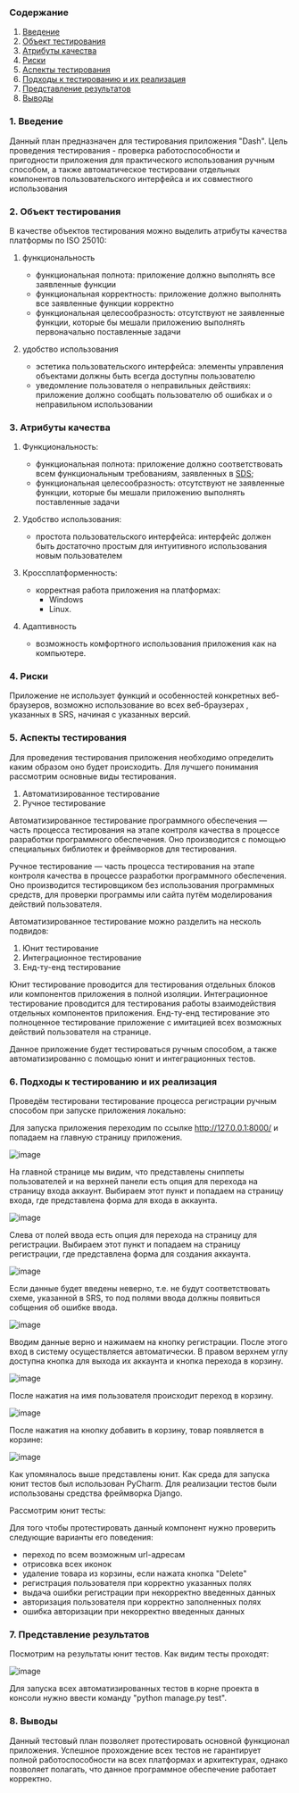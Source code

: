 
### Содержание
  1. [Введение](#1)
  2. [Объект тестирования](#2)
  3. [Атрибуты качества](#3)
  4. [Риски](#4)
  5. [Аспекты тестирования](#5)<br>
  6. [Подходы к тестированию и их реализация](#6)
  7. [Представление результатов](#7)
  8. [Выводы](#8)


<a name="1"></a>
### 1. Введение

Данный план предназначен для тестирования приложения "Dash". Цель проведения тестирования - проверка работоспособности и пригодности приложения для практического использования ручным способом, а также автоматическое тестировани отдельных компонентов пользовательского интерфейса и их совместного использования

<a name="2"></a>
### 2. Объект тестирования

В качестве объектов тестирования можно выделить атрибуты качества платформы по ISO 25010:

1. функциональность

	- функциональная полнота: приложение должно выполнять все заявленные функции
	- функциональная корректность: приложение должно выполнять все заявленные функции корректно
	- функциональная целесообразность: отсутствуют не заявленные функции, которые бы мешали приложению выполнять первоначально поставленные задачи

2. удобство использования

	- эстетика пользовательского интерфейса: элементы управления объектами должны быть всегда доступны пользователю
	- уведомление пользователя о неправильных действиях: приложение должно сообщать пользователю об ошибках и о неправильном использовании

<a name="3"></a>
### 3. Атрибуты качества

1. Функциональность:

    - функциональная полнота: приложение должно соответствовать всем функциональным требованиям, заявленных в [SDS]([../SDS]);
    - функциональная целесообразность: отсутствуют не заявленные функции, которые бы мешали приложению выполнять поставленные задачи
    
2. Удобство использования:

    - простота пользовательского интерфейса: интерфейс должен быть достаточно простым для интуитивного использования новым пользователем
    
3. Кроссплатформенность:

    - корректная работа приложения на платформах:
      - Windows
      - Linux.
      
4. Адаптивность

    - возможность комфортного использования приложения как на компьютере.

<a name="4"></a>
### 4. Риски
Приложение не использует функций и особенностей конкретных веб-браузеров, возможно использование во всех веб-браузерах , указанных в SRS, начиная с указанных версий.

<a name="5"></a>
### 5. Аспекты тестирования

Для проведения тестирования приложения необходимо определить каким образом оно будет происходить. Для лучшего понимания рассмотрим основные виды тестирования.

1. Автоматизированное тестирование
2. Ручное тестирование

Автоматизированное тестирование программного обеспечения — часть процесса тестирования на этапе контроля качества в процессе разработки программного обеспечения. Оно производится с помощью специальных библиотек и фреймворков для тестирования.

Ручное тестирование — часть процесса тестирования на этапе контроля качества в процессе разработки программного обеспечения. Оно производится тестировщиком без использования программных средств, для проверки программы или сайта путём моделирования действий пользователя.

Автоматизированное тестирование можно разделить на несколь подвидов:

1. Юнит тестирование
2. Интеграционное тестирование
3. Енд-ту-енд тестирование

Юнит тестирование проводится для тестирования отдельных блоков или компонентов приложения в полной изоляции.
Интеграционное тестирование проводится для тестирования работы взаимодействия отдельных компонентов приложения.
Енд-ту-енд тестирование это полноценное тестирование приложение с имитацией всех возможных действий пользователя на странице.

Данное приложение будет тестироваться ручным способом, а также автоматизированно с помощью юнит и интеграционных тестов.

<a name="6"></a>
### 6. Подходы к тестированию и их реализация

Проведём тестировани тестирование процесса регистрации ручным способом при запуске приложения локально:

Для запуска приложения переходим по ссылке http://127.0.0.1:8000/ и попадаем на главную страницу приложения. 

![image](Images/1.png)


На главной странице мы видим, что представлены сниппеты пользователей и на верхней панели есть опция для перехода на страницу входа аккаунт. Выбираем этот пункт и попадаем на страницу входа, где представлена форма для входа в аккаунта.

![image](Images/2.png)


Слева от полей ввода есть опция для перехода на страницу для регистрации. Выбираем этот пункт и попадаем на страницу регистрации, где представлена форма для создания аккаунта.

![image](Images/3.png)


Если данные будет введены неверно, т.е. не будут соответствовать схеме, указанной в SRS, то под полями ввода должны появиться собщения об ошибке ввода.

![image](Images/4.png)


Вводим данные верно и нажимаем на кнопку регистрации. После этого вход в систему осуществляется автоматически. В правом верхнем углу доступна кнопка для выхода их аккаунта и кнопка перехода в корзину.

![image](Images/5.png)


После нажатия на имя пользователя происходит переход в корзину.

![image](Images/6.png)

После нажатия на кнопку добавить в корзину, товар появляется в корзине:

![image](Images/8.jpeg)


Как упомяналось выше представлены юнит. Как среда для запуска юнит тестов был использован PyCharm. Для реализации тестов были использованы средства фреймворка Django.

Рассмотрим юнит тесты:

Для того чтобы протестировать данный компонент нужно проверить следующие варианты
его поведения:
- переход по всем возможным url-адресам
- отрисовка всех иконок
- удаление товара из корзины, если нажата кнопка "Delete"
- регистрация пользователя при корректно указанных полях
- выдача ошибки регистрации при некорректно введенных данных
- авторизация пользователя при корректно заполненных полях
- ошибка авторизации при некорректно введенных данных


<a name="7"></a>
### 7. Представление результатов


Посмотрим на результаты юнит тестов. Как видим тесты проходят:

![image](Images/7.png)


Для запуска всех автоматизированных тестов в корне проекта в консоли нужно ввести команду "python manage.py test".



<a name="8"></a>
### 8. Выводы
Данный тестовый план позволяет протестировать основной функционал приложения. Успешное прохождение всех тестов не гарантирует полной работоспособности на всех платформах и архитектурах, однако позволяет полагать, что данное программное обеспечение работает корректно.
